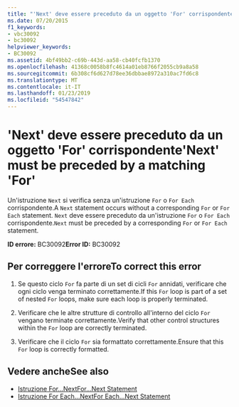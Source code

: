 ```yaml
---
title: "'Next' deve essere preceduto da un oggetto 'For' corrispondente"
ms.date: 07/20/2015
f1_keywords:
- vbc30092
- bc30092
helpviewer_keywords:
- BC30092
ms.assetid: 4bf49bb2-c69b-443d-aa58-cb40fcfb1370
ms.openlocfilehash: 41368c0058b8fc4614a01eb8766f2055cb9a8a58
ms.sourcegitcommit: 6b308cf6d627d78ee36dbbae8972a310ac7fd6c8
ms.translationtype: MT
ms.contentlocale: it-IT
ms.lasthandoff: 01/23/2019
ms.locfileid: "54547842"
---
```

# <a name="next-must-be-preceded-by-a-matching-for"></a><span data-ttu-id="e9a3b-102">'Next' deve essere preceduto da un oggetto 'For' corrispondente</span><span class="sxs-lookup"><span data-stu-id="e9a3b-102">'Next' must be preceded by a matching 'For'</span></span>
<span data-ttu-id="e9a3b-103">Un'istruzione `Next` si verifica senza un'istruzione `For` o `For Each` corrispondente.</span><span class="sxs-lookup"><span data-stu-id="e9a3b-103">A `Next` statement occurs without a corresponding `For` or `For Each` statement.</span></span> <span data-ttu-id="e9a3b-104">`Next` deve essere preceduto da un'istruzione `For` o `For Each` corrispondente.</span><span class="sxs-lookup"><span data-stu-id="e9a3b-104">`Next` must be preceded by a corresponding `For` or `For Each` statement.</span></span>  
  
 <span data-ttu-id="e9a3b-105">**ID errore:** BC30092</span><span class="sxs-lookup"><span data-stu-id="e9a3b-105">**Error ID:** BC30092</span></span>  
  
## <a name="to-correct-this-error"></a><span data-ttu-id="e9a3b-106">Per correggere l'errore</span><span class="sxs-lookup"><span data-stu-id="e9a3b-106">To correct this error</span></span>  
  
1.  <span data-ttu-id="e9a3b-107">Se questo ciclo `For` fa parte di un set di cicli `For` annidati, verificare che ogni ciclo venga terminato correttamente.</span><span class="sxs-lookup"><span data-stu-id="e9a3b-107">If this `For` loop is part of a set of nested `For` loops, make sure each loop is properly terminated.</span></span>  
  
2.  <span data-ttu-id="e9a3b-108">Verificare che le altre strutture di controllo all'interno del ciclo `For` vengano terminate correttamente.</span><span class="sxs-lookup"><span data-stu-id="e9a3b-108">Verify that other control structures within the `For` loop are correctly terminated.</span></span>  
  
3.  <span data-ttu-id="e9a3b-109">Verificare che il ciclo `For` sia formattato correttamente.</span><span class="sxs-lookup"><span data-stu-id="e9a3b-109">Ensure that this `For` loop is correctly formatted.</span></span>  
  
## <a name="see-also"></a><span data-ttu-id="e9a3b-110">Vedere anche</span><span class="sxs-lookup"><span data-stu-id="e9a3b-110">See also</span></span>
- [<span data-ttu-id="e9a3b-111">Istruzione For...Next</span><span class="sxs-lookup"><span data-stu-id="e9a3b-111">For...Next Statement</span></span>](../../visual-basic/language-reference/statements/for-next-statement.md)
- [<span data-ttu-id="e9a3b-112">Istruzione For Each...Next</span><span class="sxs-lookup"><span data-stu-id="e9a3b-112">For Each...Next Statement</span></span>](../../visual-basic/language-reference/statements/for-each-next-statement.md)
